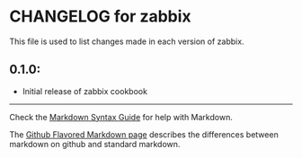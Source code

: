 # CHANGELOG for zabbix

This file is used to list changes made in each version of zabbix.

## 0.1.0:

* Initial release of zabbix cookbook

- - -
Check the [Markdown Syntax Guide](http://daringfireball.net/projects/markdown/syntax) for help with Markdown.

The [Github Flavored Markdown page](http://github.github.com/github-flavored-markdown/) describes the differences between markdown on github and standard markdown.
